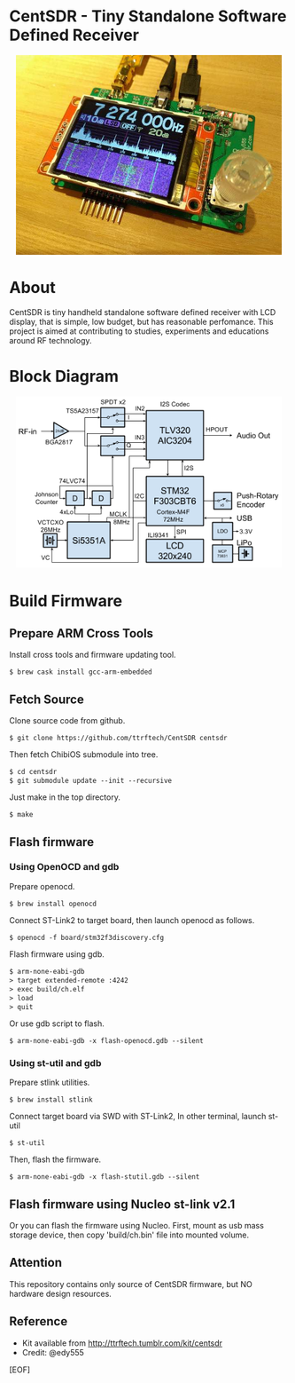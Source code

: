 CentSDR - Tiny Standalone Software Defined Receiver
==========================================================

<div align="center">
<img src="/doc/centsdr.jpg" width="480px">
</div>

# About

CentSDR is tiny handheld standalone software defined receiver with LCD display,
that is simple, low budget, but has reasonable perfomance.
This project is aimed at contributing to studies, experiments and educations around
RF technology. 

# Block Diagram

<div align="center">
<img src="/doc/centsdr-blockdiagram.png" width="480px">
</div>

# Build Firmware

## Prepare ARM Cross Tools

Install cross tools and firmware updating tool.
 
    $ brew cask install gcc-arm-embedded
	
## Fetch Source

Clone source code from github.

    $ git clone https://github.com/ttrftech/CentSDR centsdr

Then fetch ChibiOS submodule into tree.

    $ cd centsdr
    $ git submodule update --init --recursive

Just make in the top directory.

    $ make

## Flash firmware

### Using OpenOCD and gdb

Prepare openocd.

    $ brew install openocd

Connect ST-Link2 to target board, then launch openocd as follows.

    $ openocd -f board/stm32f3discovery.cfg

Flash firmware using gdb.

    $ arm-none-eabi-gdb 
    > target extended-remote :4242
    > exec build/ch.elf 
    > load
    > quit

Or use gdb script to flash.

    $ arm-none-eabi-gdb -x flash-openocd.gdb --silent

### Using st-util and gdb

Prepare stlink utilities.

    $ brew install stlink

Connect target board via SWD with ST-Link2, In other terminal, launch st-util

    $ st-util

Then, flash the firmware.

    $ arm-none-eabi-gdb -x flash-stutil.gdb --silent

## Flash firmware using Nucleo st-link v2.1

Or you can flash the firmware using Nucleo. First, mount as usb mass storage device, then copy 'build/ch.bin' file into mounted volume.

## Attention

This repository contains only source of CentSDR firmware, but NO hardware design resources.

## Reference

* Kit available from http://ttrftech.tumblr.com/kit/centsdr
* Credit: @edy555

[EOF]
